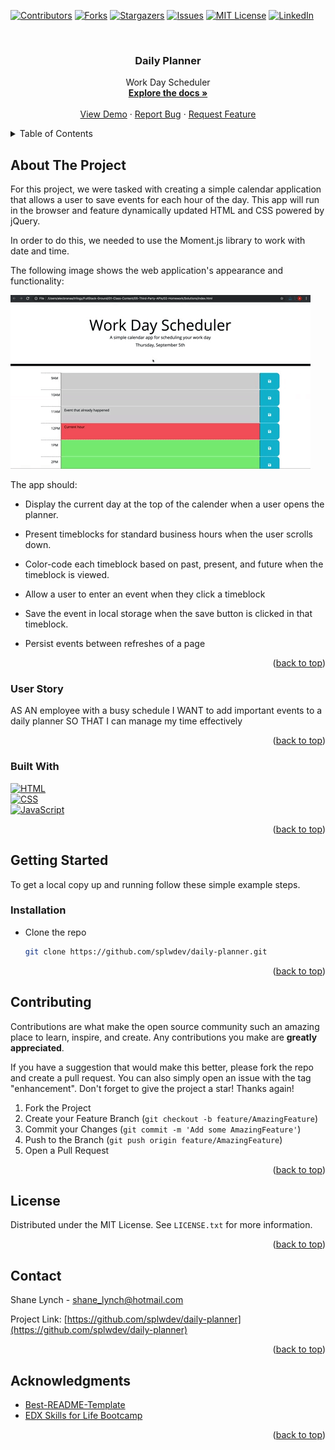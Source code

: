 <!-- Improved compatibility of back to top link: See: https://github.com/othneildrew/Best-README-Template/pull/73 -->
<a name="readme-top"></a>
<!--
*** Thanks for checking out the Best-README-Template. If you have a suggestion
*** that would make this better, please fork the repo and create a pull request
*** or simply open an issue with the tag "enhancement".
*** Don't forget to give the project a star!
*** Thanks again! Now go create something AMAZING! :D
-->



<!-- PROJECT SHIELDS -->
<!--
*** I'm using markdown "reference style" links for readability.
*** Reference links are enclosed in brackets [ ] instead of parentheses ( ).
*** See the bottom of this document for the declaration of the reference variables
*** for contributors-url, forks-url, etc. This is an optional, concise syntax you may use.
*** https://www.markdownguide.org/basic-syntax/#reference-style-links
-->
[![Contributors][contributors-shield]][contributors-url]
[![Forks][forks-shield]][forks-url]
[![Stargazers][stars-shield]][stars-url]
[![Issues][issues-shield]][issues-url]
[![MIT License][license-shield]][license-url]
[![LinkedIn][linkedin-shield]][linkedin-url]



<!-- PROJECT LOGO -->
<br />
<div align="center">
  
<h3 align="center">Daily Planner</h3>

  <p align="center">
    Work Day Scheduler
    <br />
    <a href="https://github.com/splwdev/daily-planner"><strong>Explore the docs »</strong></a>
    <br />
    <br />
    <a href="https://splwdev.github.io/daily-planner">View Demo</a>
    ·
    <a href="https://github.com/splwdev/daily-planner/issues">Report Bug</a>
    ·
    <a href="https://github.com/splwdev/daily-planner/issues">Request Feature</a>
  </p>
</div>



<!-- TABLE OF CONTENTS -->
<details>
  <summary>Table of Contents</summary>
  <ol>
    <li>
      <a href="#about-the-project">About The Project</a>
      <ul>
        <li><a href="#user-story">User Story</a></li>
        <li><a href="#built-with">Built With</a></li>
      </ul>
    </li>
    <li>
      <a href="#getting-started">Getting Started</a>
      <ul>
        <li><a href="#installation">Installation</a></li>
      </ul>
    </li>
    <li><a href="#contributing">Contributing</a></li>
    <li><a href="#license">License</a></li>
    <li><a href="#contact">Contact</a></li>
    <li><a href="#acknowledgments">Acknowledgments</a></li>
  </ol>
</details>


<!-- ABOUT THE PROJECT -->
## About The Project

For this project, we were tasked with creating a simple calendar application that allows a user to save events for each hour of the day. This app will run in the browser and feature dynamically updated HTML and CSS powered by jQuery.

In order to do this, we needed to use the Moment.js library to work with date and time.

The following image shows the web application's appearance and functionality:

[![Product Name Screen Shot][product-screenshot]](https://splwdev.github.io/daily-planner)

The app should:

* Display the current day at the top of the calender when a user opens the planner.
 
* Present timeblocks for standard business hours when the user scrolls down.
 
* Color-code each timeblock based on past, present, and future when the timeblock is viewed.
 
* Allow a user to enter an event when they click a timeblock

* Save the event in local storage when the save button is clicked in that timeblock.

* Persist events between refreshes of a page


<p align="right">(<a href="#readme-top">back to top</a>)</p>

### User Story

AS AN employee with a busy schedule
I WANT to add important events to a daily planner
SO THAT I can manage my time effectively

<p align="right">(<a href="#readme-top">back to top</a>)</p>

### Built With

[![HTML][HTML]][HTML-url]<br>
[![CSS][CSS]][CSS-url]<br>
[![JavaScript][JavaScript]][JavaScript-url]

<p align="right">(<a href="#readme-top">back to top</a>)</p>



<!-- GETTING STARTED -->
## Getting Started

To get a local copy up and running follow these simple example steps.

### Installation

* Clone the repo
   ```sh
   git clone https://github.com/splwdev/daily-planner.git
   ```

<p align="right">(<a href="#readme-top">back to top</a>)</p>


<!-- CONTRIBUTING -->
## Contributing

Contributions are what make the open source community such an amazing place to learn, inspire, and create. Any contributions you make are **greatly appreciated**.

If you have a suggestion that would make this better, please fork the repo and create a pull request. You can also simply open an issue with the tag "enhancement".
Don't forget to give the project a star! Thanks again!

1. Fork the Project
2. Create your Feature Branch (`git checkout -b feature/AmazingFeature`)
3. Commit your Changes (`git commit -m 'Add some AmazingFeature'`)
4. Push to the Branch (`git push origin feature/AmazingFeature`)
5. Open a Pull Request

<p align="right">(<a href="#readme-top">back to top</a>)</p>



<!-- LICENSE -->
## License

Distributed under the MIT License. See `LICENSE.txt` for more information.

<p align="right">(<a href="#readme-top">back to top</a>)</p>



<!-- CONTACT -->
## Contact

Shane Lynch - shane_lynch@hotmail.com

Project Link: [https://github.com/splwdev/daily-planner](https://github.com/splwdev/daily-planner)

<p align="right">(<a href="#readme-top">back to top</a>)</p>



<!-- ACKNOWLEDGMENTS -->
## Acknowledgments

* [Best-README-Template](https://github.com/othneildrew/Best-README-Template)
* [EDX Skills for Life Bootcamp](https://skillsforlife.edx.org/)

<p align="right">(<a href="#readme-top">back to top</a>)</p>



<!-- MARKDOWN LINKS & IMAGES -->
<!-- https://www.markdownguide.org/basic-syntax/#reference-style-links -->
[contributors-shield]: https://img.shields.io/github/contributors/splwdev/daily-planner.svg?style=for-the-badge
[contributors-url]: https://github.com/splwdev/daily-planner/graphs/contributors
[forks-shield]: https://img.shields.io/github/forks/splwdev/daily-planner?style=for-the-badge
[forks-url]: https://github.com/splwdev/daily-planner/network/members
[stars-shield]: https://img.shields.io/github/stars/splwdev/daily-planner.svg?style=for-the-badge
[stars-url]: https://github.com/splwdev/daily-planner/stargazers
[issues-shield]: https://img.shields.io/github/issues/splwdev/daily-planner.svg?style=for-the-badge
[issues-url]: https://github.com/splwdev/daily-planner/issues
[license-shield]: https://img.shields.io/github/license/splwdev/daily-planner.svg?style=for-the-badge
[license-url]: https://github.com/splwdev/daily-planner/blob/master/LICENSE.txt
[linkedin-shield]: https://img.shields.io/badge/-LinkedIn-black.svg?style=for-the-badge&logo=linkedin&colorB=555
[linkedin-url]: https://linkedin.com/in/shane-lynch-b28bb15
[product-screenshot]: ./images/05-third-party-apis-homework-demo.gif
[HTML]: https://img.shields.io/badge/HTML-000000?style=for-the-badge
[HTML-url]: https://developer.mozilla.org/en-US/docs/Web/HTML
[CSS]: https://img.shields.io/badge/css-DD0031?style=for-the-badge
[CSS-url]: https://developer.mozilla.org/en-US/docs/Web/CSS/Cascade
[JavaScript]: https://img.shields.io/badge/javascript-yellow?style=for-the-badge
[JavaScript-url]: https://developer.mozilla.org/en-US/docs/Web/javascript
